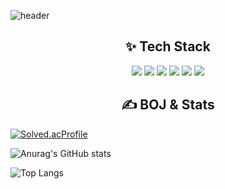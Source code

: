 ![header](https://capsule-render.vercel.app/api?&type=waving&color=auto&text=신입백엔드%20개발자를%20꿈꾸는%20장근영입니다.&height=100&fontSize=30)

<h2 align="center">✨ Tech Stack</h2>
<div align="center">
  <img src="https://img.shields.io/badge/java-007396?style=for-the-badge&logo=java&logoColor=white"> 
  <img src="https://img.shields.io/badge/mysql-4479A1?style=for-the-badge&logo=mysql&logoColor=white">
  <img src="https://img.shields.io/badge/spring-6DB33F?style=for-the-badge&logo=spring&logoColor=white">
  <img src="https://img.shields.io/badge/springboot-6DB33F?style=for-the-badge&logo=springboot&logoColor=white">
  <img src="https://img.shields.io/badge/github-181717?style=for-the-badge&logo=github&logoColor=white">
  <img src="https://img.shields.io/badge/git-F05032?style=for-the-badge&logo=git&logoColor=white">
</div>


<h2 align="center">✍ BOJ & Stats</h2>

[![Solved.acProfile](http://mazassumnida.wtf/api/v2/generate_badge?boj=jyj9892)](https://solved.ac/jyj9892)

![Anurag's GitHub stats](https://github-readme-stats.vercel.app/api?username=genesis12345678&show_icons=true&theme=vue-dark)

![Top Langs](https://github-readme-stats.vercel.app/api/top-langs/?username=genesis12345678&layout=compact)
